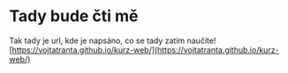 # Tady bude čti mě

Tak tady je url, kde je napsáno, co se tady zatím naučíte! [https://vojtatranta.github.io/kurz-web/](https://vojtatranta.github.io/kurz-web/)
